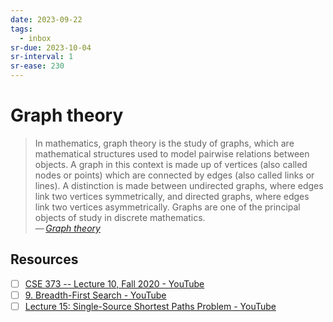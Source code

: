 ```yaml
---
date: 2023-09-22
tags:
  - inbox
sr-due: 2023-10-04
sr-interval: 1
sr-ease: 230
---
```


# Graph theory

> In mathematics, graph theory is the study of graphs, which are mathematical
> structures used to model pairwise relations between objects. A graph in this
> context is made up of vertices (also called nodes or points) which are
> connected by edges (also called links or lines). A distinction is made between
> undirected graphs, where edges link two vertices symmetrically, and directed
> graphs, where edges link two vertices asymmetrically. Graphs are one of the
> principal objects of study in discrete mathematics.\
> — <cite>[Graph theory](https://en.wikipedia.org/wiki/Graph_theory)</cite>

## Resources

- [ ] [CSE 373 -- Lecture 10, Fall 2020 - YouTube](https://www.youtube.com/watch?v=Sjk0xqWWPCc)
- [ ] [9. Breadth-First Search - YouTube](https://www.youtube.com/watch?v=oFVYVzlvk9c)
- [ ] [Lecture 15: Single-Source Shortest Paths Problem - YouTube](https://www.youtube.com/watch?v=Aa2sqUhIn-E)

